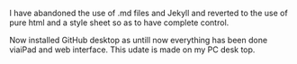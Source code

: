 
I have abandoned the use of .md files and Jekyll and reverted to the use of pure html and a style sheet so as to have complete control.

Now installed GitHub desktop as untill now everything has been done viaiPad and web interface. This udate is made on my PC desk top.
